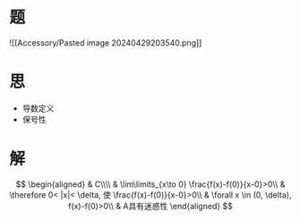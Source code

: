 # 题

![[Accessory/Pasted image 20240429203540.png]]

# 思

- 导数定义
- 保号性

# 解

$$
\begin{aligned}
	& C\\\\
	& \lim\limits_{x\to 0} \frac{f(x)-f(0)}{x-0}>0\\
	& \therefore 0< |x|< \delta, 使 \frac{f(x)-f(0)}{x-0}>0\\
	& \forall x \in (0, \delta), f(x)-f(0)>0\\
	& A具有迷惑性
\end{aligned}
$$

